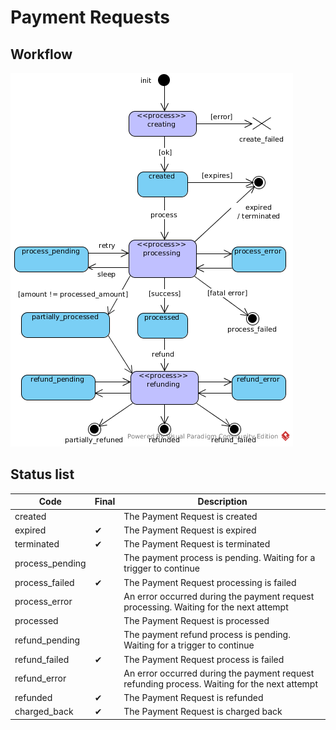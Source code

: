 # Payment Requests

## Workflow

[![Payment Request Workflow](images/payment_request_state_diagram.png)](images/payment_request_state_diagram.png)

## Status list

| Code            | Final | Description                                                                                  |
|-----------------|-------|----------------------------------------------------------------------------------------------|
| created         |       | The Payment Request is created                                                               |
| expired         | ✔     | The Payment Request is expired                                                               |
| terminated      | ✔     | The Payment Request is terminated                                                            |
| process_pending |       | The payment process is pending. Waiting for a trigger to continue                            |
| process_failed  | ✔     | The Payment Request processing is failed                                                     |
| process_error   |       | An error occurred during the payment request processing. Waiting for the next attempt        |
| processed       |       | The Payment Request is processed                                                             |
| refund_pending  |       | The payment refund process is pending. Waiting for a trigger to continue                     |
| refund_failed   | ✔     | The Payment Request  process is failed                                                       |
| refund_error    |       | An error occurred during the payment request refunding process. Waiting for the next attempt |
| refunded        | ✔     | The Payment Request is refunded                                                              |
| charged_back    | ✔     | The Payment Request is charged back                                                          |